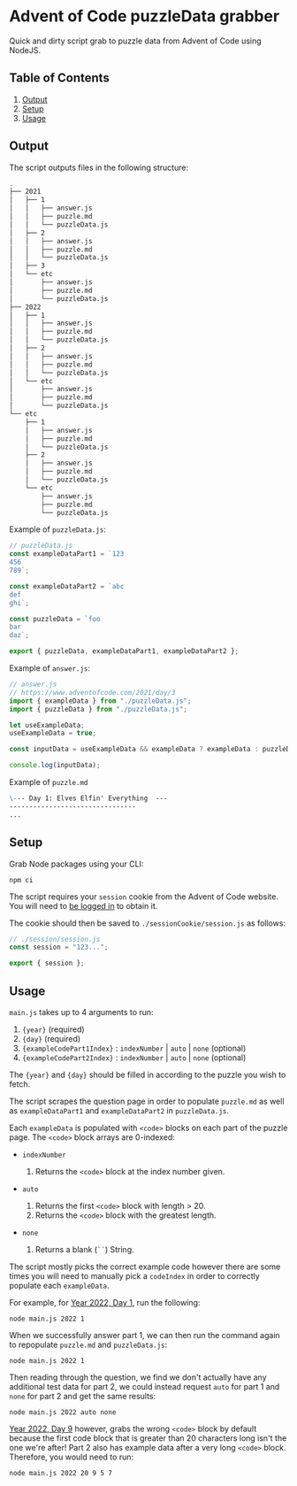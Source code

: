 # Advent of Code puzzleData grabber

Quick and dirty script grab to puzzle data from Advent of Code using NodeJS.

## Table of Contents

1. [Output](#output)
2. [Setup](#setup)
3. [Usage](#usage)

## Output

The script outputs files in the following structure:

```zsh
.
├── 2021
│   ├── 1
│   │   ├── answer.js
│   │   ├── puzzle.md
│   │   └── puzzleData.js
│   ├── 2
│   │   ├── answer.js
│   │   ├── puzzle.md
│   │   └── puzzleData.js
│   ├── 3
│   └── etc
│       ├── answer.js
│       ├── puzzle.md
│       └── puzzleData.js
├── 2022
│   ├── 1
│   │   ├── answer.js
│   │   ├── puzzle.md
│   │   └── puzzleData.js
│   ├── 2
│   │   ├── answer.js
│   │   ├── puzzle.md
│   │   └── puzzleData.js
│   └── etc
│       ├── answer.js
│       ├── puzzle.md
│       └── puzzleData.js
└── etc
    ├── 1
    │   ├── answer.js
    │   ├── puzzle.md
    │   └── puzzleData.js
    ├── 2
    │   ├── answer.js
    │   ├── puzzle.md
    │   └── puzzleData.js
    └── etc
        ├── answer.js
        ├── puzzle.md
        └── puzzleData.js
```

Example of `puzzleData.js`:

```js
// puzzleData.js
const exampleDataPart1 = `123
456
789`;

const exampleDataPart2 = `abc
def
ghi`;

const puzzleData = `foo
bar
daz`;

export { puzzleData, exampleDataPart1, exampleDataPart2 };
```

Example of `answer.js`:

```js
// answer.js
// https://www.adventofcode.com/2021/day/3
import { exampleData } from "./puzzleData.js";
import { puzzleData } from "./puzzleData.js";

let useExampleData;
useExampleData = true;

const inputData = useExampleData && exampleData ? exampleData : puzzleData;

console.log(inputData);
```

Example of `puzzle.md`

```md
\--- Day 1: Elves Elfin' Everything  ---
--------------------------------
...
```

## Setup

Grab Node packages using your CLI:

`npm ci`

The script requires your `session` cookie from the Advent of Code website. You will need to [be logged in](https://adventofcode.com/2023/auth/login) to obtain it.

The cookie should then be saved to `./sessionCookie/session.js` as follows:

```js
// ./session/session.js
const session = "123...";

export { session };
```

## Usage

`main.js` takes up to 4 arguments to run:

  1. `{year}` (required)
  2. `{day}` (required)
  3. `{exampleCodePart1Index}` : `indexNumber` | `auto` | `none` (optional)
  4. `{exampleCodePart2Index}` : `indexNumber` | `auto` | `none` (optional)

The `{year}` and `{day}` should be filled in according to the puzzle you wish to fetch.

The script scrapes the question page in order to populate `puzzle.md` as well as `exampleDataPart1` and `exampleDataPart2` in `puzzleData.js`.

Each `exampleData` is populated with `<code>` blocks on each part of the puzzle page. The `<code>` block arrays are 0-indexed:

- `indexNumber`
  1. Returns the `<code>` block at the index number given.

- `auto`
  1. Returns the first `<code>` block with length > 20.
  2. Returns the `<code>` block with the greatest length.

- `none`
  1. Returns a blank (` `` `) String.

The script mostly picks the correct example code however there are some times you will need to manually pick a `codeIndex` in order to correctly populate each `exampleData`.

For example, for [Year 2022, Day 1](https://adventofcode.com/2022/day/1), run the following:

`node main.js 2022 1`

When we successfully answer part 1, we can then run the command again to repopulate `puzzle.md` and `puzzleData.js`:

`node main.js 2022 1`

Then reading through the question, we find we don't actually have any additional test data for part 2, we could instead request `auto` for part 1 and `none` for part 2 and get the same results:

`node main.js 2022 auto none`

[Year 2022, Day 9](https://adventofcode.com/2022/day/9) however, grabs the wrong `<code>` block by default because the first code block that is greater than 20 characters long isn't the one we're after! Part 2 also has example data after a very long `<code>` block. Therefore, you would need to run:

`node main.js 2022 20 9 5 7`

